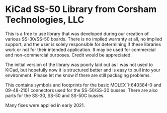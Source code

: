 # KiCad SS-50 Library from Corsham Technologies, LLC

This is a free to use library that was developed during our creation of
various SS-30/SS-50 boards.  There is no implied warranty at all, no
implied support, and the user is solely responsible for determining if
these libraries work or not for their intended application.  It may be
used for commercial and non-commercial purposes.  Credit would be 
appreciated.

The initial version of the library was poorly laid out as I was not
used to KiCad, but hopefully now it is structured better and is easy
to pull into your environment.  Please let me know if there are still
packaging problems.

This contains symbols and footprints for the basic MOLEX 1-640384-0 and
09-48-2101 connectors used for the SS-50/SS-30 busses.  There are also
parts for the SS-30, SS-50 and SS-50C busses.

Many fixes were applied in early 2021.

